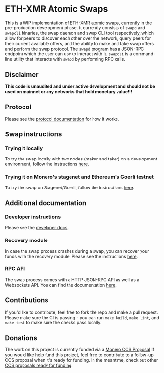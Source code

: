 # ETH-XMR Atomic Swaps

This is a WIP implementation of ETH-XMR atomic swaps, currently in the pre-production development phase. It currently consists of `swapd` and `swapcli` binaries, the swap daemon and swap CLI tool respectively, which allow for peers to discover each other over the network, query peers for their current available offers, and the ability to make and take swap offers and perform the swap protocol. The `swapd` program has a JSON-RPC endpoint which the user can use to interact with it. `swapcli` is a command-line utility that interacts with `swapd` by performing RPC calls. 

## Disclaimer

**This code is unaudited and under active development and should not be used on mainnet or any networks that hold monetary value!!!**

## Protocol

Please see the [protocol documentation](docs/protocol.md) for how it works.

## Swap instructions

### Trying it locally

To try the swap locally with two nodes (maker and taker) on a development environment, follow the instructions [here](./docs/local.md).

### Trying it on Monero's stagenet and Ethereum's Goerli testnet

To try the swap on Stagenet/Goerli, follow the instructions [here](./docs/stagenet.md).

## Additional documentation

### Developer instructions

Please see the [developer docs](docs/developing.md).

### Recovery module

In case the swap process crashes during a swap, you can recover your funds with the recovery module. Please see the instructions [here](./docs/recovery.md).

### RPC API

The swap process comes with a HTTP JSON-RPC API as well as a Websockets API. You can find the documentation [here](./docs/rpc.md).

## Contributions

If you'd like to contribute, feel free to fork the repo and make a pull request. Please make sure the CI is passing - you can run `make build`, `make lint`, and `make test` to make sure the checks pass locally.

## Donations

The work on this project is currently funded via a [Monero CCS Proposal](https://ccs.getmonero.org/proposals/noot-eth-xmr-atomic-swap.html) If you would like help fund this project, feel free to contribute to a follow-up CCS proposal when it's ready for funding. In the meantime, check out other [CCS proposals ready for funding](https://ccs.getmonero.org/funding-required/).